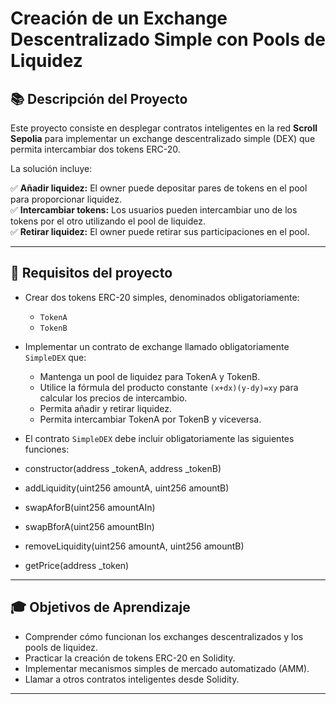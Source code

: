 # Creación de un Exchange Descentralizado Simple con Pools de Liquidez

## 📚 Descripción del Proyecto
Este proyecto consiste en desplegar contratos inteligentes en la red **Scroll Sepolia** para implementar un exchange descentralizado simple (DEX) que permita intercambiar dos tokens ERC-20.

La solución incluye:

✅ **Añadir liquidez:** El owner puede depositar pares de tokens en el pool para proporcionar liquidez.  
✅ **Intercambiar tokens:** Los usuarios pueden intercambiar uno de los tokens por el otro utilizando el pool de liquidez.  
✅ **Retirar liquidez:** El owner puede retirar sus participaciones en el pool.

---

## 🎯 Requisitos del proyecto
- Crear dos tokens ERC-20 simples, denominados obligatoriamente:
  - `TokenA`
  - `TokenB`
- Implementar un contrato de exchange llamado obligatoriamente `SimpleDEX` que:
  - Mantenga un pool de liquidez para TokenA y TokenB.
  - Utilice la fórmula del producto constante `(x+dx)(y-dy)=xy` para calcular los precios de intercambio.
  - Permita añadir y retirar liquidez.
  - Permita intercambiar TokenA por TokenB y viceversa.
- El contrato `SimpleDEX` debe incluir obligatoriamente las siguientes funciones:

- constructor(address _tokenA, address _tokenB)
- addLiquidity(uint256 amountA, uint256 amountB)
- swapAforB(uint256 amountAIn)
- swapBforA(uint256 amountBIn)
- removeLiquidity(uint256 amountA, uint256 amountB)
- getPrice(address _token)

---

## 🎓 Objetivos de Aprendizaje
- Comprender cómo funcionan los exchanges descentralizados y los pools de liquidez.
- Practicar la creación de tokens ERC-20 en Solidity.
- Implementar mecanismos simples de mercado automatizado (AMM).
- Llamar a otros contratos inteligentes desde Solidity.

---